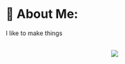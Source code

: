 
# 💫 About Me:
I like to make things

<br/>  

<div align="center"><img src="https://spotify-github-profile.vercel.app/api/view?uid=carfox11&cover_image=true&theme=novatorem&show_offline=false&bar_color=03ab1f&bar_color_cover=false" /></div>  

<br/>  


